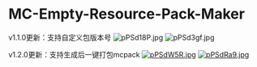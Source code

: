 # MC-Empty-Resource-Pack-Maker
v1.1.0更新：支持自定义包版本号
![pPSd18P.jpg](https://s1.ax1x.com/2023/07/29/pPSd18P.jpg)
![pPSd3gf.jpg](https://s1.ax1x.com/2023/07/29/pPSd3gf.jpg)

v1.2.0更新：支持生成后一键打包mcpack
[![pPSdW5R.jpg](https://s1.ax1x.com/2023/07/29/pPSdW5R.jpg)](https://imgse.com/i/pPSdW5R)
[![pPSdRa9.jpg](https://s1.ax1x.com/2023/07/29/pPSdRa9.jpg)](https://imgse.com/i/pPSdRa9)
